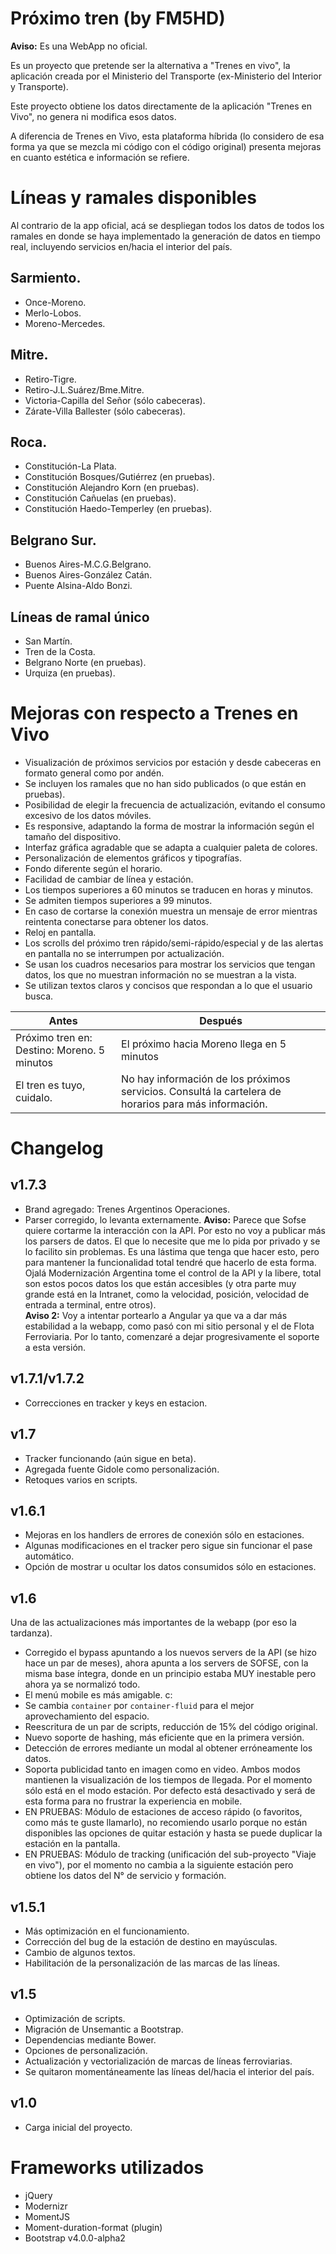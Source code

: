 # Próximo tren (by FM5HD)
**Aviso:** Es una WebApp no oficial. 

Es un proyecto que pretende ser la alternativa a "Trenes en vivo", la aplicación creada por el Ministerio del Transporte (ex-Ministerio del Interior y Transporte).

Este proyecto obtiene los datos directamente de la aplicación "Trenes en Vivo", no genera ni modifica esos datos. 

A diferencia de Trenes en Vivo, esta plataforma híbrida (lo considero de esa forma ya que se mezcla mi código con el código original) presenta mejoras en cuanto estética e información se refiere.

# Líneas y ramales disponibles 
Al contrario de la app oficial, acá se despliegan todos los datos de todos los ramales en donde se haya implementado la generación de datos en tiempo real, incluyendo servicios en/hacia el interior del país. 

## Sarmiento. 
* Once-Moreno. 
* Merlo-Lobos. 
* Moreno-Mercedes. 

## Mitre. 
* Retiro-Tigre. 
* Retiro-J.L.Suárez/Bme.Mitre. 
* Victoria-Capilla del Señor (sólo cabeceras). 
* Zárate-Villa Ballester (sólo cabeceras). 

## Roca. 
* Constitución-La Plata. 
* Constitución Bosques/Gutiérrez (en pruebas). 
* Constitución Alejandro Korn (en pruebas). 
* Constitución Cañuelas (en pruebas). 
* Constitución Haedo-Temperley (en pruebas). 

## Belgrano Sur. 
* Buenos Aires-M.C.G.Belgrano. 
* Buenos Aires-González Catán. 
* Puente Alsina-Aldo Bonzi. 

## Líneas de ramal único
* San Martín. 
* Tren de la Costa. 
* Belgrano Norte (en pruebas). 
* Urquiza (en pruebas). 

# Mejoras con respecto a Trenes en Vivo
* Visualización de próximos servicios por estación y desde cabeceras en formato general como por andén. 
* Se incluyen los ramales que no han sido publicados (o que están en pruebas). 
* Posibilidad de elegir la frecuencia de actualización, evitando el consumo excesivo de los datos móviles. 
* Es responsive, adaptando la forma de mostrar la información según el tamaño del dispositivo. 
* Interfaz gráfica agradable que se adapta a cualquier paleta de colores. 
* Personalización de elementos gráficos y tipografías. 
* Fondo diferente según el horario. 
* Facilidad de cambiar de línea y estación. 
* Los tiempos superiores a 60 minutos se traducen en horas y minutos. 
* Se admiten tiempos superiores a 99 minutos. 
* En caso de cortarse la conexión muestra un mensaje de error mientras reintenta conectarse para obtener los datos. 
* Reloj en pantalla. 
* Los scrolls del próximo tren rápido/semi-rápido/especial y de las alertas en pantalla no se interrumpen por actualización.
* Se usan los cuadros necesarios para mostrar los servicios que tengan datos, los que no muestran información no se muestran a la vista. 
* Se utilizan textos claros y concisos que respondan a lo que el usuario busca. 

| Antes | Después |
| ------------- | ------------- |
| Próximo tren en: Destino: Moreno. 5 minutos | El próximo hacia Moreno llega en 5 minutos |
| El tren es tuyo, cuidalo. | No hay información de los próximos servicios. Consultá la cartelera de horarios para más información. |

# Changelog 
## v1.7.3
* Brand agregado: Trenes Argentinos Operaciones. 
* Parser corregido, lo levanta externamente. 
**Aviso:** Parece que Sofse quiere cortarme la interacción con la API. Por esto no voy a publicar más los parsers de datos. El que lo necesite que me lo pida por privado y se lo facilito sin problemas. Es una lástima que tenga que hacer esto, pero para mantener la funcionalidad total tendré que hacerlo de esta forma. Ojalá Modernización Argentina tome el control de la API y la libere, total son estos pocos datos los que están accesibles (y otra parte muy grande está en la Intranet, como la velocidad, posición, velocidad de entrada a terminal, entre otros).  
**Aviso 2:** Voy a intentar portearlo a Angular ya que va a dar más estabilidad a la webapp, como pasó con mi sitio personal y el de Flota Ferroviaria. Por lo tanto, comenzaré a dejar progresivamente el soporte a esta versión. 

## v1.7.1/v1.7.2
* Correcciones en tracker y keys en estacion. 

## v1.7 
* Tracker funcionando (aún sigue en beta). 
* Agregada fuente Gidole como personalización. 
* Retoques varios en scripts. 

## v1.6.1
* Mejoras en los handlers de errores de conexión sólo en estaciones. 
* Algunas modificaciones en el tracker pero sigue sin funcionar el pase automático. 
* Opción de mostrar u ocultar los datos consumidos sólo en estaciones. 

## v1.6 
Una de las actualizaciones más importantes de la webapp (por eso la tardanza). 
* Corregido el bypass apuntando a los nuevos servers de la API (se hizo hace un par de meses), ahora apunta a los servers de SOFSE, con la misma base íntegra, donde en un principio estaba MUY inestable pero ahora ya se normalizó todo. 
* El menú mobile es más amigable. c: 
* Se cambia `container` por `container-fluid` para el mejor aprovechamiento del espacio. 
* Reescritura de un par de scripts, reducción de 15% del código original. 
* Nuevo soporte de hashing, más eficiente que en la primera versión. 
* Detección de errores mediante un modal al obtener erróneamente los datos. 
* Soporta publicidad tanto en imagen como en video. Ambos modos mantienen la visualización de los tiempos de llegada. Por el momento sólo está en el modo estación. Por defecto está desactivado y será de esta forma para no frustrar la experiencia en mobile. 
* EN PRUEBAS: Módulo de estaciones de acceso rápido (o favoritos, como más te guste llamarlo), no recomiendo usarlo porque no están disponibles las opciones de quitar estación y hasta se puede duplicar la estación en la pantalla. 
* EN PRUEBAS: Módulo de tracking (unificación del sub-proyecto "Viaje en vivo"), por el momento no cambia a la siguiente estación pero obtiene los datos del N° de servicio y formación. 

## v1.5.1 
* Más optimización en el funcionamiento. 
* Corrección del bug de la estación de destino en mayúsculas. 
* Cambio de algunos textos. 
* Habilitación de la personalización de las marcas de las líneas. 

## v1.5
* Optimización de scripts. 
* Migración de Unsemantic a Bootstrap. 
* Dependencias mediante Bower. 
* Opciones de personalización. 
* Actualización y vectorialización de marcas de líneas ferroviarias. 
* Se quitaron momentáneamente las líneas del/hacia el interior del país. 

## v1.0
* Carga inicial del proyecto.

# Frameworks utilizados
* jQuery 
* Modernizr 
* MomentJS 
* Moment-duration-format (plugin) 
* Bootstrap v4.0.0-alpha2